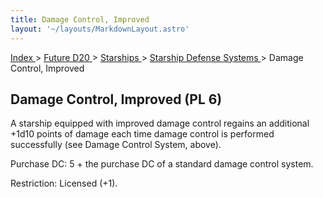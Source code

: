 ```yaml
---
title: Damage Control, Improved
layout: '~/layouts/MarkdownLayout.astro'
---
```


[ Index ](/) > [ Future D20 ](/future.d20.srd) > [ Starships ](/future.d20.srd/starships) > [ Starship Defense Systems ](/future.d20.srd/starships/starship.defense) > Damage Control, Improved

##  Damage Control, Improved (PL 6)

A starship equipped with improved damage control regains an additional +1d10
points of damage each time damage control is performed successfully (see
Damage Control System, above).

Purchase DC: 5 + the purchase DC of a standard damage control system.

Restriction: Licensed (+1).

